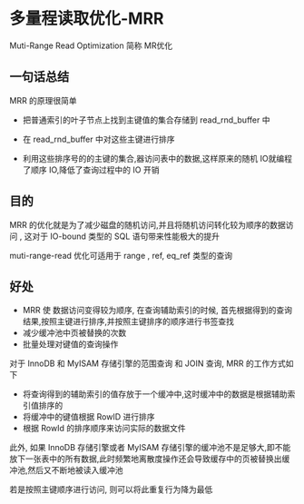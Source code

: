 # 多量程读取优化-MRR

Muti-Range Read Optimization  简称 MR优化

## 一句话总结

MRR 的原理很简单

- 把普通索引的叶子节点上找到主键值的集合存储到 read_rnd_buffer 中
- 在 read_rnd_buffer 中对这些主键进行排序

- 利用这些排序号的的主键的集合,器访问表中的数据,这样原来的随机 IO就编程了顺序 IO,降低了查询过程中的 IO 开销

## 目的

MRR 的优化就是为了减少磁盘的随机访问,并且将随机访问转化较为顺序的数据访问 , 这对于 IO-bound 类型的 SQL 语句带来性能极大的提升

muti-range-read 优化可适用于 range , ref,  eq_ref 类型的查询

## 好处

- MRR 使 数据访问变得较为顺序, 在查询辅助索引的时候, 首先根据得到的查询结果,按照主键进行排序,并按照主键排序的顺序进行书签查找
- 减少缓冲池中页被替换的次数
- 批量处理对键值的查询操作

对于 InnoDB 和 MyISAM 存储引擎的范围查询 和 JOIN 查询, MRR 的工作方式如下

- 将查询得到的辅助索引的值存放于一个缓冲中,这时缓冲中的数据是根据辅助索引值排序的
- 将缓冲中的键值根据 RowID 进行排序
- 根据 RowId 的排序顺序来访问实际的数据文件

此外, 如果 InnoDB 存储引擎或者 MyISAM 存储引擎的缓冲池不是足够大,即不能放下一张表中的所有数据,此时频繁地离散度操作还会导致缓存中的页被替换出缓冲池,然后又不断地被读入缓冲池

若是按照主键顺序进行访问, 则可以将此重复行为降为最低
